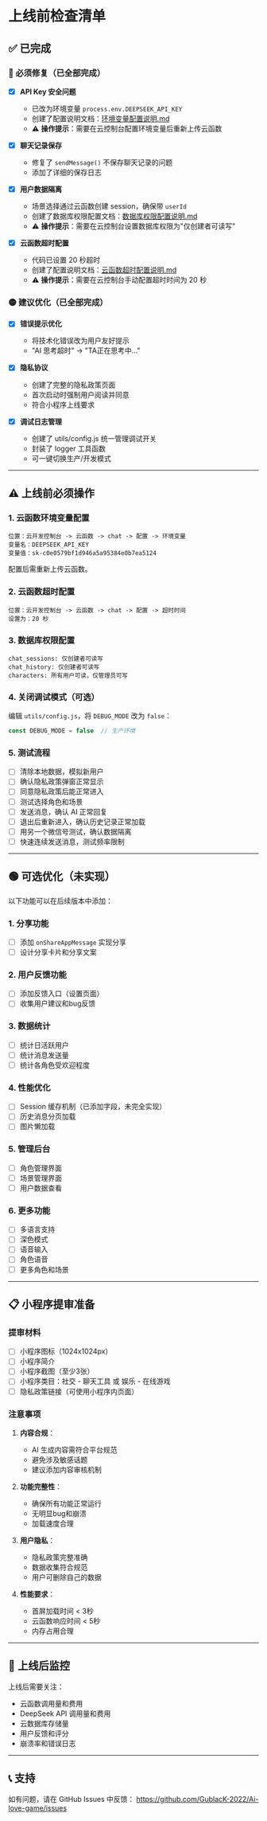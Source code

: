 # 上线前检查清单

## ✅ 已完成

### 🔴 必须修复（已全部完成）
- [x] **API Key 安全问题**
  - 已改为环境变量 `process.env.DEEPSEEK_API_KEY`
  - 创建了配置说明文档：[环境变量配置说明.md](../cloudfunctions/chat/环境变量配置说明.md)
  - ⚠️ **操作提示**：需要在云控制台配置环境变量后重新上传云函数

- [x] **聊天记录保存**
  - 修复了 `sendMessage()` 不保存聊天记录的问题
  - 添加了详细的保存日志

- [x] **用户数据隔离**
  - 场景选择通过云函数创建 session，确保带 `userId`
  - 创建了数据库权限配置文档：[数据库权限配置说明.md](./数据库权限配置说明.md)
  - ⚠️ **操作提示**：需要在云控制台设置数据库权限为"仅创建者可读写"

- [x] **云函数超时配置**
  - 代码已设置 20 秒超时
  - 创建了配置说明文档：[云函数超时配置说明.md](./云函数超时配置说明.md)
  - ⚠️ **操作提示**：需要在云控制台手动配置超时时间为 20 秒

### 🟡 建议优化（已全部完成）
- [x] **错误提示优化**
  - 将技术化错误改为用户友好提示
  - "AI 思考超时" → "TA正在思考中..."

- [x] **隐私协议**
  - 创建了完整的隐私政策页面
  - 首次启动时强制用户阅读并同意
  - 符合小程序上线要求

- [x] **调试日志管理**
  - 创建了 utils/config.js 统一管理调试开关
  - 封装了 logger 工具函数
  - 可一键切换生产/开发模式

---

## ⚠️ 上线前必须操作

### 1. 云函数环境变量配置
```
位置：云开发控制台 -> 云函数 -> chat -> 配置 -> 环境变量
变量名：DEEPSEEK_API_KEY
变量值：sk-c0e0579bf1d946a5a95384e0b7ea5124
```
配置后需重新上传云函数。

### 2. 云函数超时配置
```
位置：云开发控制台 -> 云函数 -> chat -> 配置 -> 超时时间
设置为：20 秒
```

### 3. 数据库权限配置
```
chat_sessions: 仅创建者可读写
chat_history: 仅创建者可读写
characters: 所有用户可读，仅管理员可写
```

### 4. 关闭调试模式（可选）
编辑 `utils/config.js`，将 `DEBUG_MODE` 改为 `false`：
```javascript
const DEBUG_MODE = false  // 生产环境
```

### 5. 测试流程
- [ ] 清除本地数据，模拟新用户
- [ ] 确认隐私政策弹窗正常显示
- [ ] 同意隐私政策后能正常进入
- [ ] 测试选择角色和场景
- [ ] 发送消息，确认 AI 正常回复
- [ ] 退出后重新进入，确认历史记录正常加载
- [ ] 用另一个微信号测试，确认数据隔离
- [ ] 快速连续发送消息，测试频率限制

---

## 🟢 可选优化（未实现）

以下功能可以在后续版本中添加：

### 1. 分享功能
- [ ] 添加 `onShareAppMessage` 实现分享
- [ ] 设计分享卡片和分享文案

### 2. 用户反馈功能
- [ ] 添加反馈入口（设置页面）
- [ ] 收集用户建议和bug反馈

### 3. 数据统计
- [ ] 统计日活跃用户
- [ ] 统计消息发送量
- [ ] 统计各角色受欢迎程度

### 4. 性能优化
- [ ] Session 缓存机制（已添加字段，未完全实现）
- [ ] 历史消息分页加载
- [ ] 图片懒加载

### 5. 管理后台
- [ ] 角色管理界面
- [ ] 场景管理界面
- [ ] 用户数据查看

### 6. 更多功能
- [ ] 多语言支持
- [ ] 深色模式
- [ ] 语音输入
- [ ] 角色语音
- [ ] 更多角色和场景

---

## 📋 小程序提审准备

### 提审材料
- [ ] 小程序图标（1024x1024px）
- [ ] 小程序简介
- [ ] 小程序截图（至少3张）
- [ ] 小程序类目：社交 - 聊天工具 或 娱乐 - 在线游戏
- [ ] 隐私政策链接（可使用小程序内页面）

### 注意事项
1. **内容合规**：
   - AI 生成内容需符合平台规范
   - 避免涉及敏感话题
   - 建议添加内容审核机制

2. **功能完整性**：
   - 确保所有功能正常运行
   - 无明显bug和崩溃
   - 加载速度合理

3. **用户隐私**：
   - 隐私政策完整准确
   - 数据收集符合规范
   - 用户可删除自己的数据

4. **性能要求**：
   - 首屏加载时间 < 3秒
   - 云函数响应时间 < 5秒
   - 内存占用合理

---

## 🎯 上线后监控

上线后需要关注：
- 云函数调用量和费用
- DeepSeek API 调用量和费用
- 云数据库存储量
- 用户反馈和评分
- 崩溃率和错误日志

---

## 📞 支持

如有问题，请在 GitHub Issues 中反馈：
https://github.com/GublacK-2022/Ai-love-game/issues
